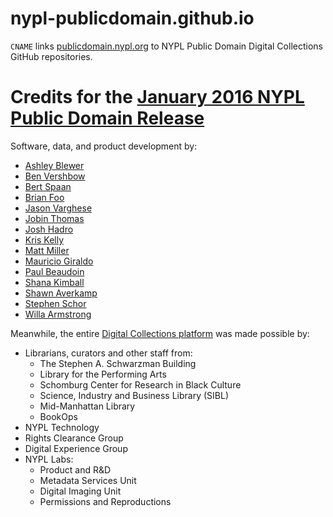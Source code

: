 # nypl-publicdomain.github.io

`CNAME` links [publicdomain.nypl.org](http://publicdomain.nypl.org) to NYPL Public Domain Digital Collections GitHub repositories.

# Credits for the [January 2016 NYPL Public Domain Release](http://publicdomain.nypl.org)

Software, data, and product development by:

- [Ashley Blewer](https://github.com/ablwr)
- [Ben Vershbow](https://github.com/subsublibrary)
- [Bert Spaan](https://github.com/bertspaan)
- [Brian Foo](https://github.com/beefoo)
- [Jason Varghese](https://github.com/jvarghese01)
- [Jobin Thomas](https://github.com/jobinthomasnypl)
- [Josh Hadro](https://github.com/hadro)
- [Kris Kelly](https://github.com/emu47)
- [Matt Miller](https://github.com/thisismattmiller)
- [Mauricio Giraldo](https://github.com/mgiraldo)
- [Paul Beaudoin](https://github.com/nonword)
- [Shana Kimball](https://github.com/smkimball)
- [Shawn Averkamp](https://github.com/saverkamp)
- [Stephen Schor](https://github.com/nodanaonlyzuul)
- [Willa Armstrong](https://github.com/wlla)

Meanwhile, the entire [Digital Collections platform](digitalcollections.nypl.org) was made possible by:
- Librarians, curators and other staff from:
    + The Stephen A. Schwarzman Building
    + Library for the Performing Arts
    + Schomburg Center for Research in Black Culture
    + Science, Industry and Business Library (SIBL) 
    + Mid-Manhattan Library
    + BookOps
- NYPL Technology
- Rights Clearance Group
- Digital Experience Group
- NYPL Labs:
  - Product and R&D
  - Metadata Services Unit 
  - Digital Imaging Unit
  - Permissions and Reproductions
